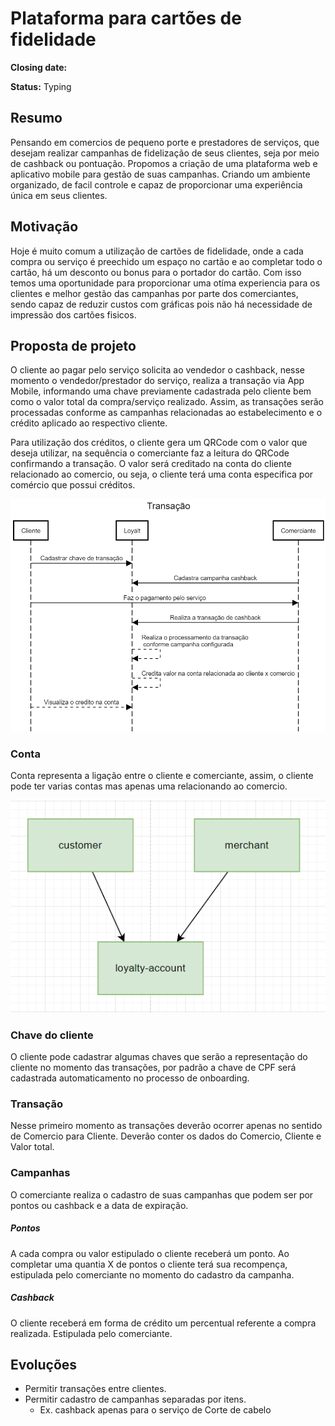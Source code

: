 # Plataforma para cartões de fidelidade

**Closing date:** <!-- YYYY-MM-DD. Ideally allow at least 7 days -->

**Status:** Typing <!-- proposed, accepted, rejected, superseded -->

## Resumo
Pensando em comercios de pequeno porte e prestadores de serviços, que desejam realizar campanhas de fidelização de seus clientes, seja por meio de cashback ou pontuação. Propomos a criação de uma plataforma web e aplicativo mobile para gestão de suas campanhas. Criando um ambiente organizado, de facil controle e capaz de proporcionar uma experiência única em seus clientes.

## Motivação
Hoje é muito comum a utilização de cartões de fidelidade, onde a cada compra ou serviço é preechido um espaço no cartão e ao completar todo o cartão, há um desconto ou bonus para o portador do cartão.
Com isso temos uma oportunidade para proporcionar uma otíma experiencia para os clientes e melhor gestão das campanhas por parte dos comerciantes, sendo capaz de reduzir custos com gráficas pois não há necessidade de impressão dos cartões fisicos.

## Proposta de projeto

O cliente ao pagar pelo serviço solicita ao vendedor o cashback, nesse momento o vendedor/prestador do serviço, realiza a transação via App Mobile, informando uma chave previamente cadastrada pelo cliente bem como o valor total da compra/serviço realizado. Assim, as transações serão processadas conforme as campanhas relacionadas ao estabelecimento e o crédito aplicado ao respectivo cliente.

Para utilização dos créditos, o cliente gera um QRCode com o valor que deseja utilizar, na sequência o comerciante faz a leitura do QRCode confirmando a transação.
O valor será creditado na conta do cliente relacionado ao comercio, ou seja, o cliente terá uma conta especifica por comércio que possui créditos.

![sequence diagram](../Draws/SD_transactions.png)

### Conta
Conta representa a ligação entre o cliente e comerciante, assim, o cliente pode ter varias contas mas apenas uma relacionando ao comercio.

![conta](../Draws/customer_account_merchant.png)


### Chave do cliente
O cliente pode cadastrar algumas chaves que serão a representação do cliente no momento das transações, por padrão a chave de CPF será cadastrada automaticamento no processo de onboarding. 

### Transação
Nesse primeiro momento as transações deverão ocorrer apenas no sentido de Comercio para Cliente.
Deverão conter os dados do Comercio, Cliente e Valor total.

### Campanhas
O comerciante realiza o cadastro de suas campanhas que podem ser por pontos ou cashback e a data de expiração.

##### Pontos
A cada compra ou valor estipulado o cliente receberá um ponto. Ao completar uma quantia X de pontos o cliente terá sua recompença, estipulada pelo comerciante no momento do cadastro da campanha.

##### Cashback
O cliente receberá em forma de crédito um percentual referente a compra realizada. Estipulada pelo comerciante.


## Evoluções
 - Permitir transações entre clientes.
 - Permitir cadastro de campanhas separadas por itens. 
   - Ex. cashback apenas para o serviço de Corte de cabelo
<!-- Describe your proposal, with a focus on clarity of meaning. If it helps,
     you MAY use [RFC2119-style](https://www.ietf.org/rfc/rfc2119.txt) MUST,
     SHOULD and MAY language to help clarify your intentions. -->